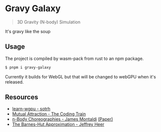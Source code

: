 # Gravy Galaxy

> 3D Gravity (N-body) Simulation

It's gravy like the soup

## Usage

The project is compiled by wasm-pack from rust to an npm package.

```bash
$ pnpm i gravy-galaxy
```

Currently it builds for WebGL but that will be changed to webGPU when it's released.

## Resources

- [learn-wgpu - sotrh](https://sotrh.github.io/learn-wgpu/)
- [Mutual Attraction - The Coding Train](https://www.youtube.com/watch?v=GjbKsOkN1Oc)
- [n-Body Choreographies - James Montaldi](https://personalpages.manchester.ac.uk/staff/j.montaldi/Choreographies) [(Paper)](https://arxiv.org/pdf/1305.0470.pdf)
- [The Barnes-Hut Approximation - Jeffrey Heer](https://jheer.github.io/barnes-hut/)
